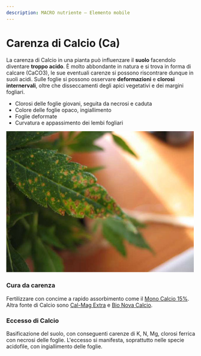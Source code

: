 ```yaml
---
description: MACRO nutriente – Elemento mobile
---
```


# Carenza di Calcio \(Ca\)

La carenza di Calcio in una pianta può influenzare il **suolo** facendolo diventare **troppo acido**. È molto abbondante in natura e si trova in forma di calcare \(CaCO3\), le sue eventuali carenze si possono riscontrare dunque in suoli acidi. Sulle foglie si possono osservare **deformazioni** e **clorosi internervali**, oltre che disseccamenti degli apici vegetativi e dei margini fogliari.

* Clorosi delle foglie giovani, seguita da necrosi e caduta
* Colore delle foglie opaco, ingiallimento
* Foglie deformate
* Curvatura e appassimento dei lembi fogliari

![](../.gitbook/assets/carenza-di-calcio.jpg)

### **Cura da carenza**

Fertilizzare con concime a rapido assorbimento come il [Mono Calcio 15%](https://www.idroponica.it/canna-mono-calcio-1l~20932.html). Altra fonte di Calcio sono [Cal-Mag Extra](https://www.idroponica.it/advanced-nutrients-sensi-calmag-xtra-1l~26326.html) e [Bio Nova Calcio](https://www.idroponica.it/bionova-calcio-15-250-ml~1069.html).

### Eccesso di Calcio

Basificazione del suolo, con conseguenti carenze di K, N, Mg, clorosi ferrica con necrosi delle foglie. L'eccesso si manifesta, soprattutto nelle specie acidofile, con ingiallimento delle foglie.

